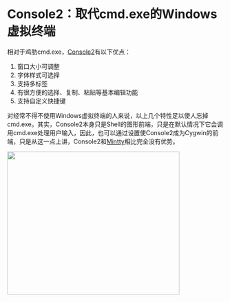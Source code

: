 # Console2：取代cmd.exe的Windows虚拟终端

<p>相对于鸡肋cmd.exe，<a href="http://sourceforge.net/projects/console/">Console2</a>有以下优点：</p>

<ol>
<li>窗口大小可调整</li>
<li>字体样式可选择</li>
<li>支持多标签</li>
<li>有很方便的选择、复制、粘贴等基本编辑功能</li>
<li>支持自定义快捷键</li>
</ol>

<p>对经常不得不使用Windows虚拟终端的人来说，以上几个特性足以使人忘掉cmd.exe。其实，Console2本身只是Shell的图形前端，只是在默认情况下它会调用cmd.exe处理用户输入，因此，也可以通过设置使Console2成为Cygwin的前端，只是从这一点上讲，Console2和<a href="http://code.google.com/p/mintty/">Mintty</a>相比完全没有优势。</p>

<p><a href="http://picasaweb.google.com/lh/photo/hfesI_yiNpTZ68BKIqdImA?feat=embedwebsite"><img src="http://lh6.ggpht.com/_ceUJ_lBTHzc/TTotT9zYK6I/AAAAAAAABi0/Qzv4d2Abe-g/s400/console2.png" height="332" width="400" /></a></p>

